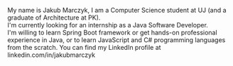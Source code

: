 My name is Jakub Marczyk, I am a Computer Science student at UJ (and a graduate of Architecture at PK).  
I'm currently looking for an internship as a Java Software Developer.  
I'm willing to learn Spring Boot framework or get hands-on professional experience in Java, or to learn JavaScript and C# programming languages from the scratch.
You can find my LinkedIn profile at linkedin.com/in/jakubmarczyk
